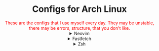 <div align="center">

# Configs for Arch Linux

<span style="color:red">
  These are the configs that I use myself every day. They may be unstable, there may be errors, structure, that you don't like.
</span>

<details>
  <summary>Neovim</summary>
  <img src="https://github.com/PutaMadre1337/nvim/blob/master/assets/neovim-dashboard.png" alt="PNG" />
  <href>https://github.com/PutaMadre1337/nvim</href>
</details>

<details>
  <summary>Fastfetch</summary>
  <img src="https://github.com/PutaMadre1337/zsh-and-fastfetch/blob/master/assets/fastfetch.png" alt="PNG" />
  <href>https://github.com/PutaMadre1337/zsh-and-fastfetch</href>
</details>

<details>
  <summary>Zsh</summary>
  <img src="https://github.com/PutaMadre1337/zsh-and-fastfetch/blob/master/assets/zsh.png" alt="PNG" />
  <href>https://github.com/PutaMadre1337/zsh-and-fastfetch</href>
</details>

</div>
